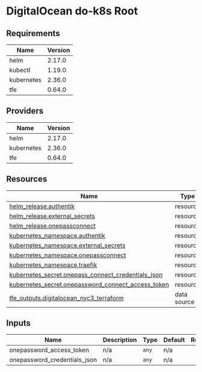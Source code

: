 # DigitalOcean do-k8s Root

## Requirements

| Name       | Version |
| ---------- | ------- |
| helm       | 2.17.0  |
| kubectl    | 1.19.0  |
| kubernetes | 2.36.0  |
| tfe        | 0.64.0  |

## Providers

| Name       | Version |
| ---------- | ------- |
| helm       | 2.17.0  |
| kubernetes | 2.36.0  |
| tfe        | 0.64.0  |

## Resources

| Name                                                                                                                                            | Type        |
| ----------------------------------------------------------------------------------------------------------------------------------------------- | ----------- |
| [helm_release.authentik](https://registry.terraform.io/providers/hashicorp/helm/2.17.0/docs/resources/release)                                  | resource    |
| [helm_release.external_secrets](https://registry.terraform.io/providers/hashicorp/helm/2.17.0/docs/resources/release)                           | resource    |
| [helm_release.onepassconnect](https://registry.terraform.io/providers/hashicorp/helm/2.17.0/docs/resources/release)                             | resource    |
| [kubernetes_namespace.authentik](https://registry.terraform.io/providers/hashicorp/kubernetes/2.36.0/docs/resources/namespace)                  | resource    |
| [kubernetes_namespace.external_secrets](https://registry.terraform.io/providers/hashicorp/kubernetes/2.36.0/docs/resources/namespace)           | resource    |
| [kubernetes_namespace.onepassconnect](https://registry.terraform.io/providers/hashicorp/kubernetes/2.36.0/docs/resources/namespace)             | resource    |
| [kubernetes_namespace.traefik](https://registry.terraform.io/providers/hashicorp/kubernetes/2.36.0/docs/resources/namespace)                    | resource    |
| [kubernetes_secret.onepass_connect_credentials_json](https://registry.terraform.io/providers/hashicorp/kubernetes/2.36.0/docs/resources/secret) | resource    |
| [kubernetes_secret.onepassword_connect_access_token](https://registry.terraform.io/providers/hashicorp/kubernetes/2.36.0/docs/resources/secret) | resource    |
| [tfe_outputs.digitalocean_nyc3_terraform](https://registry.terraform.io/providers/hashicorp/tfe/0.64.0/docs/data-sources/outputs)               | data source |

## Inputs

| Name                         | Description | Type  | Default | Required |
| ---------------------------- | ----------- | ----- | ------- | :------: |
| onepassword_access_token     | n/a         | `any` | n/a     |   yes    |
| onepassword_credentials_json | n/a         | `any` | n/a     |   yes    |
